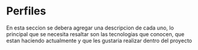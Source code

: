 # Perfiles
En esta seccion se debera agregar una descripcion de cada uno, lo principal que se necesita resaltar son las tecnologias que conocen, que estan haciendo actualmente y que les gustaria realizar dentro del proyecto

